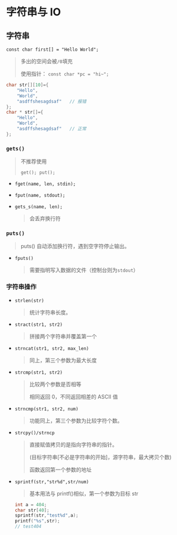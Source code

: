 <!--
title: 06-字符串与IO
sort:
-->

# 字符串与 IO

## 字符串

`const char first[] = "Hello World";`

> 多出的空间会被`/0`填充
>
> 使用指针：
> `const char *pc = "hi~";`

```c
char str[][10]={
    "Hello",
    "World",
    "asdffshesagdsaf"	// 报错
};
char * str[]={
    "Hello",
    "World",
    "asdffshesagdsaf"	// 正常
};
```

### `gets()`

> 不推荐使用
>
> `get(); put();`

- `fget(name, len, stdin);`
- `fput(name, stdout);`
- `gets_s(name, len);`

  > 会丢弃换行符

### `puts()`

> puts() 自动添加换行符，遇到空字符停止输出。

- `fputs()`

  > 需要指明写入数据的文件（控制台则为`stdout`）

### 字符串操作

- `strlen(str)`

  > 统计字符串长度。

- `stract(str1, str2)`

  > 拼接两个字符串并覆盖第一个

- `strncat(str1, str2, max_len)`

  > 同上，第三个参数为最大长度

- `strcmp(str1, str2)`

  > 比较两个参数是否相等
  >
  > 相同返回 0，不同返回相差的 ASCII 值

- `strncmp(str1, str2, num)`

  > 功能同上，第三个参数为比较字符个数。

- `strcpy()/strncp`

  > 直接赋值拷贝的是指向字符串的指针。
  >
  > (目标字符串[不必是字符串的开始]，源字符串，最大拷贝个数)
  >
  > 函数返回第一个参数的地址

- `sprintf(str,"str%d",str/num)`

  > 基本用法与 printf()相似，第一个参数为目标 str

  ```c
  int a = 404;
  char str[40];
  sprintf(str,"test%d",a);
  printf("%s",str);
  // test404
  ```
